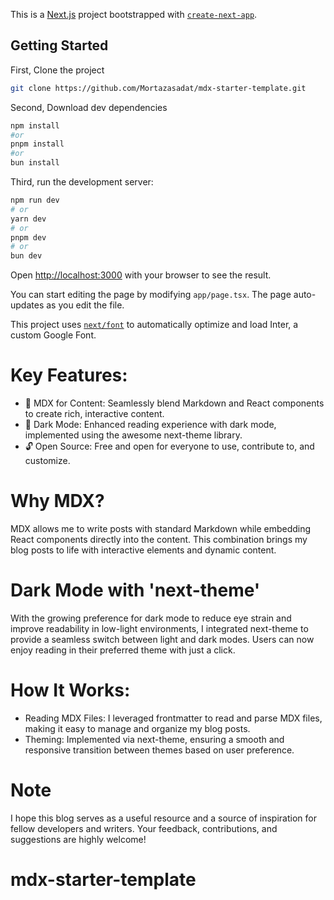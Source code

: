 This is a [Next.js](https://nextjs.org/) project bootstrapped with [`create-next-app`](https://github.com/vercel/next.js/tree/canary/packages/create-next-app).

## Getting Started

First, Clone the project

```bash
git clone https://github.com/Mortazasadat/mdx-starter-template.git
```

Second, Download dev dependencies

```bash
npm install
#or
pnpm install
#or
bun install
```

Third, run the development server:

```bash
npm run dev
# or
yarn dev
# or
pnpm dev
# or
bun dev
```

Open [http://localhost:3000](http://localhost:3000) with your browser to see the result.

You can start editing the page by modifying `app/page.tsx`. The page auto-updates as you edit the file.

This project uses [`next/font`](https://nextjs.org/docs/basic-features/font-optimization) to automatically optimize and load Inter, a custom Google Font.

# Key Features:

- 📝 MDX for Content: Seamlessly blend Markdown and React components to create rich, interactive content.
- 🌙 Dark Mode: Enhanced reading experience with dark mode, implemented using the awesome next-theme library.
- 🔓 Open Source: Free and open for everyone to use, contribute to, and customize.

# Why MDX?

MDX allows me to write posts with standard Markdown while embedding React components directly into the content. This combination brings my blog posts to life with interactive elements and dynamic content.

# Dark Mode with 'next-theme'

With the growing preference for dark mode to reduce eye strain and improve readability in low-light environments, I integrated next-theme to provide a seamless switch between light and dark modes. Users can now enjoy reading in their preferred theme with just a click.

# How It Works:

- Reading MDX Files: I leveraged frontmatter to read and parse MDX files, making it easy to manage and organize my blog posts.
- Theming: Implemented via next-theme, ensuring a smooth and responsive transition between themes based on user preference.

# Note

I hope this blog serves as a useful resource and a source of inspiration for fellow developers and writers. Your feedback, contributions, and suggestions are highly welcome!

# mdx-starter-template
